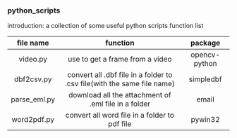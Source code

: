 ### python_scripts
introduction: a collection of some useful python scripts
function list

| file name | function |package|
|:--------:| :--------: |:-------:|
| video.py | use to get a frame from a video|opencv-python|
| dbf2csv.py | convert all .dbf file in a folder to .csv file(with the same file name) |simpledbf|
|parse_eml.py|download all the attachment of .eml file in a folder|email|
|word2pdf.py|convert all word file in a folder to pdf file|pywin32|
